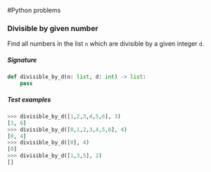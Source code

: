 ﻿#Python problems### Divisible by given numberFind all numbers in the list `n` which are divisible by a given integer `d`.##### Signature```pythondef divisible_by_d(n: list, d: int) -> list:    pass```##### Test examples```python>>> divisible_by_d([1,2,3,4,5,6], 3)[3, 6]>>> divisible_by_d([0,1,2,3,4,5,6], 4)[0, 4]>>> divisible_by_d([0], 4)[0]>>> divisible_by_d([1,3,5], 2)[]```